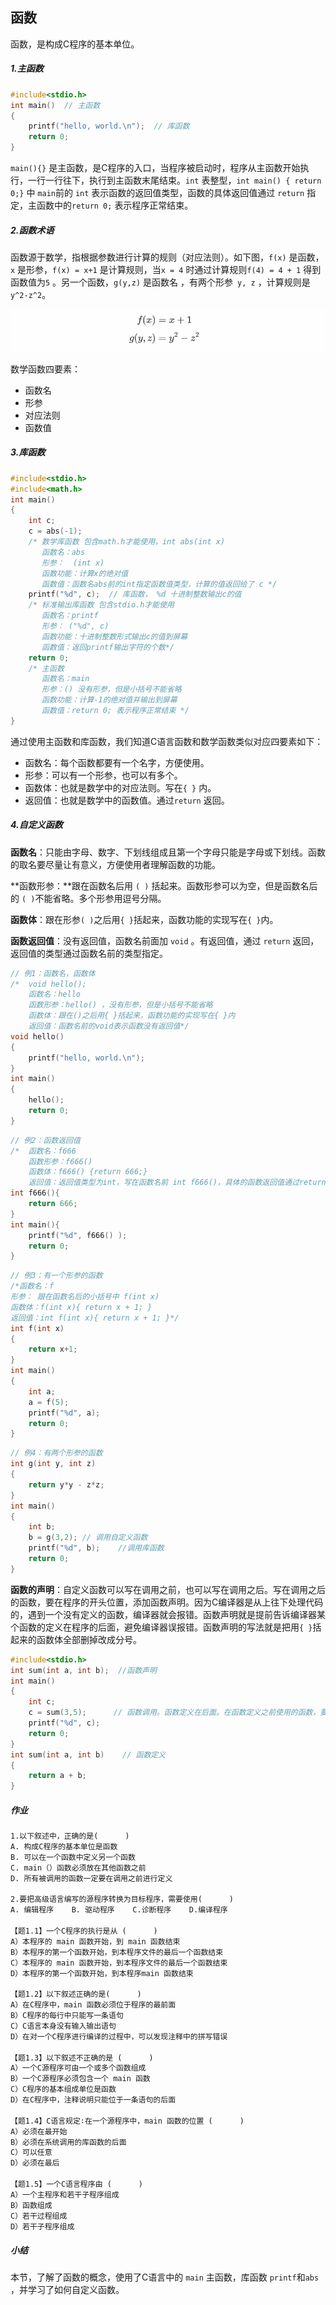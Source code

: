 ## 函数

函数，是构成C程序的基本单位。

##### 1.主函数

```c
#include<stdio.h>
int main()  // 主函数
{
    printf("hello, world.\n");  // 库函数
    return 0; 
}
```

`main(){}` 是主函数，是C程序的入口，当程序被启动时，程序从主函数开始执行，一行一行往下，执行到主函数末尾结束。`int` 表整型，`int main() { return 0;}`  中 `main`前的 `int` 表示函数的返回值类型，函数的具体返回值通过 `return` 指定，主函数中的`return 0;` 表示程序正常结束。

##### 2.函数术语

函数源于数学，指根据参数进行计算的规则（对应法则）。如下图，`f(x)` 是函数，`x` 是形参，`f(x) = x+1` 是计算规则，当`x = 4` 时通过计算规则` f(4) = 4 + 1 ` 得到函数值为`5` 。另一个函数，`g(y,z)` 是函数名 ，有两个形参` y, z` ，计算规则是`y^2-z^2`。

<img src=".\images\hanshu.png" alt="img" style="zoom:70%;" />

数学函数四要素：

- 函数名
- 形参
- 对应法则
- 函数值

##### 3.库函数

```c
#include<stdio.h>
#include<math.h>
int main()
{
    int c;
    c = abs(-1);      
    /* 数学库函数 包含math.h才能使用，int abs(int x)
       函数名：abs
       形参：  (int x)
       函数功能：计算x的绝对值
       函数值：函数名abs前的int指定函数值类型，计算的值返回给了 c */
    printf("%d", c);  // 库函数， %d 十进制整数输出c的值
    /* 标准输出库函数 包含stdio.h才能使用
       函数名：printf
       形参： ("%d", c)  
       函数功能：十进制整数形式输出c的值到屏幕
       函数值：返回printf输出字符的个数*/
    return 0;
    /* 主函数
       函数名：main
       形参：() 没有形参，但是小括号不能省略
       函数功能：计算-1的绝对值并输出到屏幕
       函数值：return 0; 表示程序正常结束 */
}
```

通过使用主函数和库函数，我们知道C语言函数和数学函数类似对应四要素如下：

- 函数名：每个函数都要有一个名字，方便使用。
- 形参：可以有一个形参，也可以有多个。
- 函数体：也就是数学中的对应法则。写在`{ }` 内。
- 返回值：也就是数学中的函数值。通过`return` 返回。

##### 4.自定义函数

**函数名**：只能由字母、数字、下划线组成且第一个字母只能是字母或下划线。函数的取名要尽量让有意义，方便使用者理解函数的功能。

**函数形参：**跟在函数名后用 `( )` 括起来。函数形参可以为空，但是函数名后的 `( )`不能省略。多个形参用逗号分隔。

**函数体**：跟在形参`( )`之后用`{ }`括起来，函数功能的实现写在`{ }`内。

**函数返回值**：没有返回值，函数名前面加 `void` 。有返回值，通过 `return` 返回，返回值的类型通过函数名前的类型指定。

```c
// 例1：函数名，函数体
/*  void hello();
    函数名：hello
    函数形参：hello() ，没有形参，但是小括号不能省略
    函数体：跟在()之后用{ }括起来，函数功能的实现写在{ }内
    返回值：函数名前的void表示函数没有返回值*/
void hello()
{
    printf("hello, world.\n");
}
int main()
{
    hello();
    return 0;
}
```

```c
// 例2：函数返回值
/*  函数名：f666
    函数形参：f666() 
    函数体：f666() {return 666;}
    返回值：返回值类型为int，写在函数名前 int f666()，具体的函数返回值通过return指定。*/
int f666(){
    return 666;
}
int main(){
    printf("%d", f666() );
    return 0;
}
```

```c
// 例3：有一个形参的函数
/*函数名：f
形参： 跟在函数名后的小括号中 f(int x)
函数体：f(int x){ return x + 1; }
返回值：int f(int x){ return x + 1; }*/
int f(int x)
{
    return x+1;
}
int main()
{
    int a;
    a = f(5);	
    printf("%d", a);	
    return 0;
}
```

```c
// 例4：有两个形参的函数
int g(int y, int z)
{
    return y*y - z*z;
}
int main()
{
    int b;
    b = g(3,2);	// 调用自定义函数
    printf("%d", b);	//调用库函数
    return 0;
}
```

**函数的声明**：自定义函数可以写在调用之前，也可以写在调用之后。写在调用之后的函数，要在程序的开头位置，添加函数声明。因为C编译器是从上往下处理代码的，遇到一个没有定义的函数，编译器就会报错。函数声明就是提前告诉编译器某个函数的定义在程序的后面，避免编译器误报错。函数声明的写法就是把用`{ }`括起来的函数体全部删掉改成分号。

```c
#include<stdio.h>
int sum(int a, int b);  //函数声明
int main()	  
{
    int c;
    c = sum(3,5);      // 函数调用。函数定义在后面。在函数定义之前使用的函数，要在前面添加函数声明  
    printf("%d", c);     
    return 0;
}
int sum(int a, int b)    // 函数定义
{
    return a + b;
}
```

##### 作业 

```tex
1.以下叙述中，正确的是(      )
A. 构成C程序的基本单位是函数
B. 可以在一个函数中定义另一个函数
C. main（）函数必须放在其他函数之前
D. 所有被调用的函数一定要在调用之前进行定义

2.要把高级语言编写的源程序转换为目标程序，需要使用(      )
A. 编辑程序    B. 驱动程序    C.诊断程序    D.编译程序

【题1.1】一个C程序的执行是从 (      )
A）本程序的 main 函数开始，到 main 函数结束
B）本程序的第一个函数开始，到本程序文件的最后一个函数结束
C）本程序的 main 函数开始，到本程序文件的最后一个函数结束
D）本程序的第一个函数开始，到本程序main 函数结束

【题1.2】以下叙述正确的是(      )
A）在C程序中，main 函数必须位于程序的最前面
B）C程序的每行中只能写一条语句
C）C语言本身没有输入输出语句
D）在对一个C程序进行编译的过程中，可以发现注释中的拼写错误

【题1.3】以下叙述不正确的是 (      )
A）一个C源程序可由一个或多个函数组成
B）一个C源程序必须包含一个 main 函数
C）C程序的基本组成单位是函数
D）在C程序中，注释说明只能位于一条语句的后面

【题1.4】C语言规定∶在一个源程序中，main 函数的位置 (      )
A）必须在最开始
B）必须在系统调用的库函数的后面
C）可以任意
D）必须在最后

【题1.5】一个C语言程序由 (      )
A）一个主程序和若干子程序组成
B）函数组成
C）若干过程组成
D）若干子程序组成
```

##### 小结

本节，了解了函数的概念，使用了C语言中的 `main` 主函数，库函数 `printf`和`abs` ，并学习了如何自定义函数。